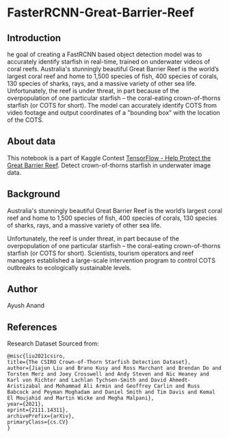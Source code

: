 # FasterRCNN-Great-Barrier-Reef
## Introduction
he goal of creating a FastRCNN based object detection model was to accurately identify starfish in real-time, trained on underwater videos of coral reefs. Australia's stunningly beautiful Great Barrier Reef is the world’s largest coral reef and home to 1,500 species of fish, 400 species of corals, 130 species of sharks, rays, and a massive variety of other sea life. Unfortunately, the reef is under threat, in part because of the overpopulation of one particular starfish – the coral-eating crown-of-thorns starfish (or COTS for short). The model can accurately identify COTS from video footage and output coordinates of a "bounding box" with the location of the COTS.

## About data
This notebook is a part of Kaggle Contest [TensorFlow - Help Protect the Great Barrier Reef](https://www.kaggle.com/c/tensorflow-great-barrier-reef). Detect crown-of-thorns starfish in underwater image data.

## Background
Australia's stunningly beautiful Great Barrier Reef is the world’s largest coral reef and home to 1,500 species of fish, 400 species of corals, 130 species of sharks, rays, and a massive variety of other sea life.

Unfortunately, the reef is under threat, in part because of the overpopulation of one particular starfish – the coral-eating crown-of-thorns starfish (or COTS for short). Scientists, tourism operators and reef managers established a large-scale intervention program to control COTS outbreaks to ecologically sustainable levels.

## Author
Ayush Anand

## References
Research Dataset Sourced from: 
```
@misc{liu2021csiro,
title={The CSIRO Crown-of-Thorn Starfish Detection Dataset},
author={Jiajun Liu and Brano Kusy and Ross Marchant and Brendan Do and Torsten Merz and Joey Crosswell and Andy Steven and Nic Heaney and Karl von Richter and Lachlan Tychsen-Smith and David Ahmedt-Aristizabal and Mohammad Ali Armin and Geoffrey Carlin and Russ Babcock and Peyman Moghadam and Daniel Smith and Tim Davis and Kemal El Moujahid and Martin Wicke and Megha Malpani},
year={2021},
eprint={2111.14311},
archivePrefix={arXiv},
primaryClass={cs.CV}
}
```
